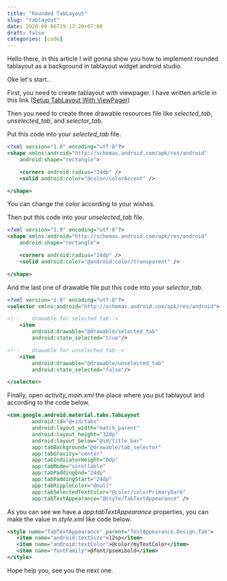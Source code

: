 ```yaml
---
title: "Rounded TabLayout"
slug: "tablayout"
date: 2020-09-06T19:13:20+07:00
draft: false
categories: [code]
---
```


Hello there, in this article I will gonna show you how to implement rounded tablayout as a background in tablayout widget android studio.

Oke let's start..

First, you need to create tablayout with viewpager. I have written article in this link ([Setup TabLayout With ViewPager](https://ahmadsufyan.my.id/viewpager/))

Then you need to create three drawable resources file like *selected_tab*, *unselected_tab*, and *selector_tab*.

Put this code into your *selected_tab* file.

```xml
<?xml version="1.0" encoding="utf-8"?>
<shape xmlns:android="http://schemas.android.com/apk/res/android"
    android:shape="rectangle">

    <corners android:radius="24dp" />
    <solid android:color="@color/colorAccent" />

</shape>
```

You can change the color according to your wishes.

Then put this code into your *unselected_tab* file.

```xml
<?xml version="1.0" encoding="utf-8"?>
<shape xmlns:android="http://schemas.android.com/apk/res/android"
    android:shape="rectangle">

    <corners android:radius="24dp" />
    <solid android:color="@android:color/transparent" />

</shape>
```

And the last one of drawable file put this code into your *selector_tab*.

```xml
<?xml version="1.0" encoding="utf-8"?>
<selector xmlns:android="http://schemas.android.com/apk/res/android">

<!--    drawable for selected tab-->
    <item
        android:drawable="@drawable/selected_tab"
        android:state_selected="true"/>

<!--    drawable for unselected tab-->
    <item
        android:drawable="@drawable/unselected_tab"
        android:state_selected="false"/>

</selector>
```

Finally, open *activity_main.xml* the place where you put tablayout and according to the code below.

```xml
<com.google.android.material.tabs.TabLayout
        android:id="@+id/tabs"
        android:layout_width="match_parent"
        android:layout_height="32dp"
        android:layout_below="@id/title_bar"
        app:tabBackground="@drawable/tab_selector"
        app:tabGravity="center"
        app:tabIndicatorHeight="0dp"
        app:tabMode="scrollable"
        app:tabPaddingEnd="24dp"
        app:tabPaddingStart="24dp"
        app:tabRippleColor="@null"
        app:tabSelectedTextColor="@color/colorPrimaryDark"
        app:tabTextAppearance="@style/TabTextAppearance" />
```

As you can see we have a *app:tabTextAppearance* properties, you can make the value in *style.xml* like code below.

```xml
<style name="TabTextAppearance" parent="TextAppearance.Design.Tab">
   <item name="android:textSize">12sp</item>
   <item name="android:textColor">@color/myTextColor</item>
   <item name="fontFamily">@font/psemibold</item>
</style>
``` 

Hope help you, see you the next one. 